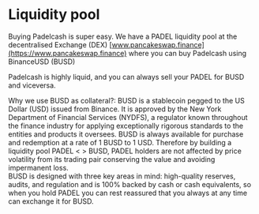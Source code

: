 
# Liquidity pool

Buying Padelcash is super easy. We have a PADEL liquidity pool at the decentralised Exchange (DEX) [www.pancakeswap.finance](https://www.pancakeswap.finance) where you can buy Padelcash using BinanceUSD (BUSD)

Padelcash is highly liquid, and you can always sell your PADEL for BUSD and viceversa.

Why we use BUSD as collateral?: BUSD is a stablecoin pegged to the US Dollar (USD) issued from Binance. It is approved by the New York Department of Financial Services (NYDFS), a regulator known throughout the finance industry for applying exceptionally rigorous standards to the entities and products it oversees. BUSD is always available for purchase and redemption at a rate of 1 BUSD to 1 USD. Therefore by building a liquidity pool PADEL < > BUSD, PADEL holders are not affected by price volatility from its trading pair conserving the value and avoiding impermanent loss.  
BUSD is designed with three key areas in mind: high-quality reserves, audits, and regulation and is 100% backed by cash or cash equivalents, so when you hold PADEL you can rest reassured that you always at any time can exchange it for BUSD.
